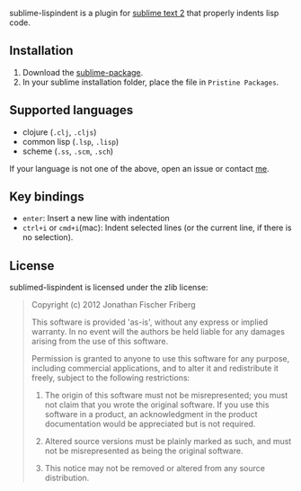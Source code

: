 sublime-lispindent is a plugin for [sublime text 2](http://www.sublimetext.com/)
that properly indents lisp code.

## Installation

1. Download the [sublime-package](https://github.com/odyssomay/sublime-lispindent/blob/master/lispindent.sublime-package?raw=true).
2. In your sublime installation folder, place the file in `Pristine Packages`.

## Supported languages

- clojure (`.clj`, `.cljs`)
- common lisp (`.lsp`, `.lisp`)
- scheme (`.ss`, `.scm`, `.sch`)

If your language is not one of the above, 
open an issue or contact [me](https://github.com/odyssomay).

## Key bindings

 - `enter`: Insert a new line with indentation
 - `ctrl+i` or `cmd+i`(mac): Indent selected lines (or the current line, if there is no selection).

## License 

sublimed-lispindent is licensed under the zlib license:

<blockquote>
Copyright (c) 2012 Jonathan Fischer Friberg

This software is provided 'as-is', without any express or implied warranty. In no event will the authors be held liable for any damages arising from the use of this software.

Permission is granted to anyone to use this software for any purpose, including commercial applications, and to alter it and redistribute it freely, subject to the following restrictions:

1. The origin of this software must not be misrepresented; you must not claim that you wrote the original software. If you use this software in a product, an acknowledgment in the product documentation would be appreciated but is not required.

2. Altered source versions must be plainly marked as such, and must not be misrepresented as being the original software.

3. This notice may not be removed or altered from any source distribution.
</blockquote>